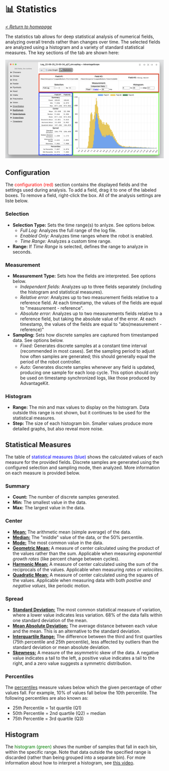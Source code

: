# 📊 Statistics

_[< Return to homepage](/docs/INDEX.md)_

The statistics tab allows for deep statistical analysis of numerical fields, analyzing overall trends rather than changes over time. The selected fields are analyzed using a histogram and a variety of standard statistical measures. The key sections of the tab are shown here:

![Overview of statistics tab](/docs/resources/statistics/statistics-1.png)

## Configuration

The <span style="color: red;">configuration (red)</span> section contains the displayed fields and the settings used during analysis. To add a field, drag it to one of the labeled boxes. To remove a field, right-click the box. All of the analysis settings are liste below.

### Selection

- **Selection Type:** Sets the time range(s) to anlyze. See options below.
  - _Full Log:_ Analyzes the full range of the log file.
  - _Enabled Only:_ Analyzes time ranges where the robot is enabled.
  - _Time Range:_ Analyzes a custom time range.
- **Range:** If _Time Range_ is selected, defines the range to analyze in seconds.

### Measurement

- **Measurement Type:** Sets how the fields are interpreted. See options below.
  - _Independent fields:_ Analyzes up to three fields separately (including the histogram and statistical measures).
  - _Relative error:_ Analyzes up to two measurement fields relative to a reference field. At each timestamp, the values of the fields are equal to "measurement - reference".
  - _Absolute error:_ Analyzes up to two measurements fields relative to a reference field, but taking the absolute value of the error. At each timestamp, the values of the fields are equal to "abs(measurement - reference)"
- **Sampling:** Sets how discrete samples are captured from timestamped data. See options below.
  - _Fixed:_ Generates discrete samples at a constant time interval (recommended in most cases). Set the sampling period to adjust how often samples are generated; this should generally equal the period of the robot controller.
  - _Auto:_ Generates discrete samples whenever any field is updated, producing one sample for each loop cycle. This option should only be used on timestamp synchronized logs, like those produced by AdvantageKit.

### Histogram

- **Range:** The min and max values to display on the histogram. Data outside this range is not shown, but it continues to be used for the statistical measures.
- **Step:** The size of each histogram bin. Smaller values produce more detailed graphs, but also reveal more noise.

## Statistical Measures

The table of <span style="color: blue;">statistical measures (blue)</span> shows the calculated values of each measure for the provided fields. Discrete samples are generated using the configured selection and sampling mode, then analyzed. More information on each measure is provided below.

### Summary

- **Count:** The number of discrete samples generated.
- **Min:** The smallest value in the data.
- **Max:** The largest value in the data.

### Center

- [**Mean:**](https://en.wikipedia.org/wiki/Arithmetic_mean) The arithmetic mean (simple average) of the data.
- [**Median:**](https://en.wikipedia.org/wiki/Median) The "middle" value of the data, or the 50% percentile.
- [**Mode:**](<https://en.wikipedia.org/wiki/Mode_(statistics)>) The most common value in the data.
- [**Geometric Mean:**](https://en.wikipedia.org/wiki/Geometric_mean) A measure of center calculated using the product of the values rather than the sum. Applicable when measuring _exponential growth rates_ (like percent change between cycles).
- [**Harmonic Mean:**](https://en.wikipedia.org/wiki/Harmonic_mean) A measure of center calculated using the sum of the reciprocals of the values. Applicable when measuring _rates or velociites_.
- [**Quadratic Mean:**](https://en.wikipedia.org/wiki/Root_mean_square) A measure of center calculated using the squares of the values. Applicable when measuring data with both _postive and negative values_, like periodic motion.

### Spread

- [**Standard Deviation:**](https://en.wikipedia.org/wiki/Standard_deviation) The most common statistical measure of variation, where a lower value indicates less variation. 68% of the data falls within one standard deviation of the mean.
- [**Mean Absolute Deviation:**](https://en.wikipedia.org/wiki/Average_absolute_deviation) The average distance between each value and the mean. This is an alternative to the standard deviation.
- [**Interquartile Range:**](https://en.wikipedia.org/wiki/Interquartile_range) The difference between the third and first quartiles (75th percentile and 25th percentile), less affected by outliers than the standard deviation or mean absolute deviation.
- [**Skewness:**](https://en.wikipedia.org/wiki/Skewness) A measure of the asymmetric skew of the data. A negative value indicates a tail to the left, a positive value indicates a tail to the right, and a zero value suggests a symmetric distribution.

### Percentiles

The [percentiles](https://en.wikipedia.org/wiki/Percentile) measure values below which the given percentage of other values fall. For example, 10% of values fall below the 10th percentile. The following percentiles are also known as:

- 25th Percentile = 1st quartile (Q1)
- 50th Percentile = 2nd quartile (Q2) = median
- 75th Percentile = 3rd quartile (Q3)

## Histogram

The <span style="color: green;">histogram (green)</span> shows the number of samples that fall in each bin, within the specific range. Note that data outside the specified range is discarded (rather than being grouped into a separate bin). For more information about how to interpret a histogram, see [this video](https://youtu.be/c02vjunQsJM).
